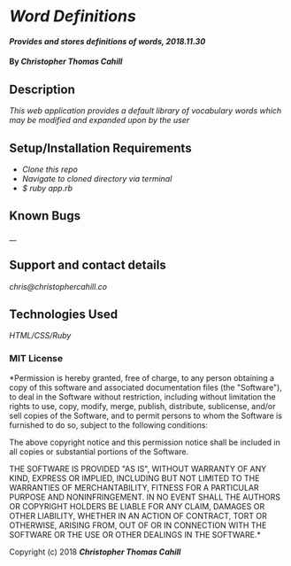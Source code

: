 # _Word Definitions_

#### _Provides and stores definitions of words, 2018.11.30_

#### By _**Christopher Thomas Cahill**_

## Description

_This web application provides a default library of vocabulary words which may be modified and expanded upon by the user_

## Setup/Installation Requirements

* _Clone this repo_
* _Navigate to cloned directory via terminal_
* _$ ruby app.rb_

## Known Bugs

__

## Support and contact details

_chris@christophercahill.co_

## Technologies Used

_HTML/CSS/Ruby_

### MIT License

*Permission is hereby granted, free of charge, to any person obtaining a copy of this software and associated documentation files (the "Software"), to deal in the Software without restriction, including without limitation the rights to use, copy, modify, merge, publish, distribute, sublicense, and/or sell copies of the Software, and to permit persons to whom the Software is furnished to do so, subject to the following conditions:

The above copyright notice and this permission notice shall be included in all copies or substantial portions of the Software.

THE SOFTWARE IS PROVIDED "AS IS", WITHOUT WARRANTY OF ANY KIND, EXPRESS OR IMPLIED, INCLUDING BUT NOT LIMITED TO THE WARRANTIES OF MERCHANTABILITY, FITNESS FOR A PARTICULAR PURPOSE AND NONINFRINGEMENT. IN NO EVENT SHALL THE AUTHORS OR COPYRIGHT HOLDERS BE LIABLE FOR ANY CLAIM, DAMAGES OR OTHER LIABILITY, WHETHER IN AN ACTION OF CONTRACT, TORT OR OTHERWISE, ARISING FROM, OUT OF OR IN CONNECTION WITH THE SOFTWARE OR THE USE OR OTHER DEALINGS IN THE SOFTWARE.*

Copyright (c) 2018 **_Christopher Thomas Cahill_**
